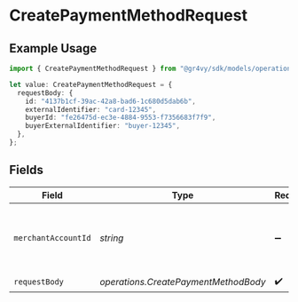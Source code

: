 # CreatePaymentMethodRequest

## Example Usage

```typescript
import { CreatePaymentMethodRequest } from "@gr4vy/sdk/models/operations";

let value: CreatePaymentMethodRequest = {
  requestBody: {
    id: "4137b1cf-39ac-42a8-bad6-1c680d5dab6b",
    externalIdentifier: "card-12345",
    buyerId: "fe26475d-ec3e-4884-9553-f7356683f7f9",
    buyerExternalIdentifier: "buyer-12345",
  },
};
```

## Fields

| Field                                                   | Type                                                    | Required                                                | Description                                             |
| ------------------------------------------------------- | ------------------------------------------------------- | ------------------------------------------------------- | ------------------------------------------------------- |
| `merchantAccountId`                                     | *string*                                                | :heavy_minus_sign:                                      | The ID of the merchant account to use for this request. |
| `requestBody`                                           | *operations.CreatePaymentMethodBody*                    | :heavy_check_mark:                                      | N/A                                                     |